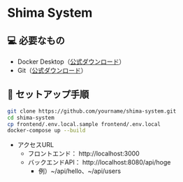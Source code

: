 # Shima System

## 💻 必要なもの

- Docker Desktop（[公式ダウンロード](https://www.docker.com/products/docker-desktop)）
- Git（[公式ダウンロード](https://git-scm.com/)）

## 🚀 セットアップ手順

```bash
git clone https://github.com/yourname/shima-system.git
cd shima-system
cp frontend/.env.local.sample frontend/.env.local
docker-compose up --build
```

- アクセスURL
  - フロントエンド： http://localhost:3000
  - バックエンドAPI： http://localhost:8080/api/hoge
    - 例）~/api/hello、~/api/users